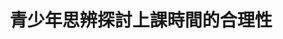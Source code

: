 ---
id: "87"
lang: zh-tw
publish: "FALSE"
description: 「國高中上課時間改為9:30到5:00」連署案
selected: "FALSE"
blog_selected: "FALSE"
thumbnail: https://cm.pdis.nat.gov.tw/images/post/1CeeL0XbBS4TbSFcyotxmmuAzpDDsoA44.jpg
title: 青少年思辨探討上課時間的合理性
introduction:
  content: 有位國中生在JOIN平台上提案，訴求將到校時間延後至上午9點，讓學習精神更好。這個議題迅速獲得網友連署響應，更掀起了不同立場的熱議。適逢疫情期間，主責本案的教育部國教署，積極籌劃了兩場全線上公聽會，以「教育部主管高級中等學校學生在校作息時間規劃注意事項」作為討論的基礎，藉由聆聽學生、家長、教育現場和NGO的真實意見，探討現況與法規落差，及進一步修正的方向。會議上，也請來國衛院專家，以實證資料說明青少年睡眠需求和週期與成人的差異，作為討論提案可行性的基礎。本案在各方踴躍的參與下，更深入探討了課綱合理性、學習時數、中央及地方及校內治理權責、家長需求等面向，為青年學子參與公共事務留下深刻的一頁。
  image: https://cm.pdis.nat.gov.tw/images/post/1jldh4kOVsi08VpZKuv37GShksMKs-AJm.jpg
color: yellow
join:
  type: 提
  title: 國高中上課時間改為9:30到5:00
  link: https://join.gov.tw/idea/detail/ac95b365-1bd5-4a8b-81b1-7ef613efdda6
  image: https://cm.pdis.nat.gov.tw/images/post/1RjQpSlOPV0YQitp_VV_z11nFPlxJ1llE.jpg
layout: post
departments:
  - 教育部
tags:
  - 青少年
  - 法規
  - 公共政策
embed:
  ministry_slide:
    links:
      - https://issuu.com/pdis.tw/docs/_1100729.pdf.pptx
      - https://issuu.com/pdis.tw/docs/_.pdf.pptx
      - https://issuu.com/pdis.tw/docs/_.pdf.pptx_7a67c78969046b
  live:
    links:
      - https://www.youtube.com/watch?v=o_DuvzspkO8
      - https://www.youtube.com/watch?v=0OFE5M8mNP8
  transcript:
    links:
      - https://sayit.pdis.nat.gov.tw/2021-08-19-%E9%96%8B%E6%94%BE%E6%94%BF%E5%BA%9C%E7%AC%AC87%E6%AC%A1%E5%8D%94%E4%BD%9C%E6%9C%83%E8%AD%B0%E7%AC%AC%E4%B8%80%E5%A0%B4
      - https://sayit.pdis.nat.gov.tw/2021-08-24-%E9%96%8B%E6%94%BE%E6%94%BF%E5%BA%9C%E7%AC%AC87%E6%AC%A1%E5%8D%94%E4%BD%9C%E6%9C%83%E8%AD%B0%E7%AC%AC%E4%BA%8C%E5%A0%B4
pictures:
  - https://cm.pdis.nat.gov.tw/images/post/1YP-boJA6PrmG-Ebvq1aow-ku9T90xL4T.jpg
blogs:
  - https://pdis.nat.gov.tw/zh-TW/blog/%E9%A2%A8%E5%82%B3%E5%AA%92-%E6%99%82%E9%96%93%E7%AE%A1%E7%90%86%E4%B9%9F%E6%98%AF%E4%B8%80%E7%A8%AE%E8%87%AA%E4%B8%BB%E5%AD%B8%E7%BF%92/
---
